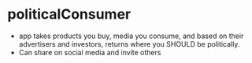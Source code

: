 # politicalConsumer
* app takes products you buy, media you consume, and based on their advertisers and investors, returns where you SHOULD be politically.
* Can share on social media and invite others
